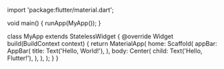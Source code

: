 import 'package:flutter/material.dart';

void main() {
  runApp(MyApp());
}

class MyApp extends StatelessWidget {
  @override
  Widget build(BuildContext context) {
    return MaterialApp(
      home: Scaffold(
        appBar: AppBar(
          title: Text('Hello, World!'),
        ),
        body: Center(
          child: Text('Hello, Flutter!'),
        ),
      ),
    );
  }
}
